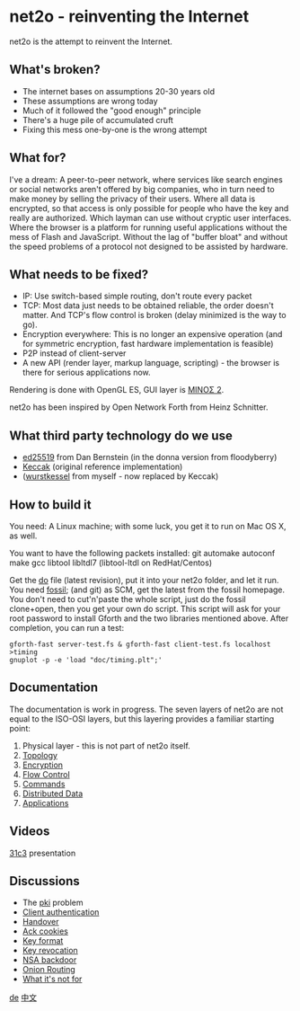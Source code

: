 net2o - reinventing the Internet
================================

net2o is the attempt to reinvent the Internet.

What's broken?
--------------


* The internet bases on assumptions 20-30 years old
* These assumptions are wrong today
* Much of it followed the "good enough" principle
* There's a huge pile of accumulated cruft
* Fixing this mess one-by-one is the wrong attempt

What for?
---------

I've a dream: A peer-to-peer network, where services like search engines or
social networks aren't offered by big companies, who in turn need to make money
by selling the privacy of their users. Where all data is encrypted, so that
access is only possible for people who have the key and really are authorized.
Which layman can use without cryptic user interfaces. Where the browser is a
platform for running useful applications without the mess of Flash and
JavaScript. Without the lag of "buffer bloat" and without the speed problems of
a protocol not designed to be assisted by hardware.

What needs to be fixed?
-----------------------

* IP: Use switch-based simple routing, don't route every packet
* TCP: Most data just needs to be obtained reliable, the order doesn't
  matter. And TCP's flow control is broken (delay minimized is the way to go).
* Encryption everywhere: This is no longer an expensive operation (and for
  symmetric encryption, fast hardware implementation is feasible)
* P2P instead of client-server
* A new API (render layer, markup language, scripting) - the browser is there
  for serious applications now.

Rendering is done with OpenGL ES, GUI layer is
[MINOΣ 2](https://fossil.net2o.de/minos2).

net2o has been inspired by Open Network Forth from Heinz Schnitter.

What third party technology do we use
-------------------------------------

* [ed25519](ed25519.wiki) from Dan Bernstein (in the donna version from
  floodyberry)
* [Keccak](http://keccak.noekeon.org/) (original reference implementation)
* ([wurstkessel](wurstkessel.wiki) from myself - now replaced by Keccak)

How to build it
---------------

You need: A Linux machine; with some luck, you get it to run on Mac OS X, as
well.

You want to have the following packets installed: git automake autoconf make
gcc libtool libltdl7 (libtool-ltdl on RedHat/Centos)

Get the [do](https://fossil.net2o.de/net2o/doc/trunk/do) file
(latest revision), put it into your net2o folder, and let it run. You
need [fossil](http://www.fossil-scm.org/index.html/doc/tip/www/index.wiki); (and
git) as SCM, get the latest from the fossil homepage.  You don't need to
cut'n'paste the whole script, just do the fossil clone+open, then you get your
own do script.  This script will ask for your root password to
install Gforth and the two libraries mentioned above.  After completion,
you can run a test:

    gforth-fast server-test.fs & gforth-fast client-test.fs localhost >timing
    gnuplot -p -e 'load "doc/timing.plt";'

Documentation
-------------

The documentation is work in progress. The seven layers of net2o are not
equal to the ISO-OSI layers, but this layering provides a familiar starting
point:

1. Physical layer - this is not part of net2o itself.
2. [Topology](topology.wiki)
3. [Encryption](encryption.wiki)
4. [Flow Control](flow-control.wiki)
5. [Commands](commands.wiki)
6. [Distributed Data](distributed-data.wiki)
7. [Applications](applications.wiki)

Videos
------

[31c3](31c3.md) presentation

Discussions
-----------

* The [pki](pki.md) problem
* [Client authentication](client-auth.wiki)
* [Handover](handover.wiki)
* [Ack cookies](ackcookies.wiki)
* [Key format](key-format.wiki)
* [Key revocation](key-revocation.wiki)
* [NSA backdoor](nsa-backdoor.wiki)
* [Onion Routing](onion-routing.wiki)
* [What it's not for](whatnotfor.wiki)

[de](/net2o/wiki?name=net2o.de)
[中文](net2o.zh.md)
